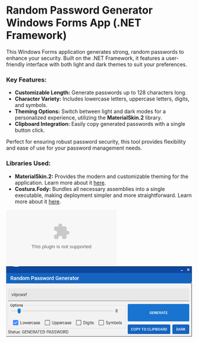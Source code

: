 # Random Password Generator Windows Forms App (.NET Framework)

This Windows Forms application generates strong, random passwords to enhance your security. Built on the .NET Framework, it features a user-friendly interface with both light and dark themes to suit your preferences.

### Key Features:
- **Customizable Length:** Generate passwords up to 128 characters long.
- **Character Variety:** Includes lowercase letters, uppercase letters, digits, and symbols.
- **Theming Options:** Switch between light and dark modes for a personalized experience, utilizing the **MaterialSkin.2** library.
- **Clipboard Integration:** Easily copy generated passwords with a single button click.

Perfect for ensuring robust password security, this tool provides flexibility and ease of use for your password management needs.

### Libraries Used:
- **MaterialSkin.2:** Provides the modern and customizable theming for the application. Learn more about it [here](https://www.nuget.org/packages/MaterialSkin.2/).
- **Costura.Fody:** Bundles all necessary assemblies into a single executable, making deployment simpler and more straightforward. Learn more about it [here](https://www.nuget.org/packages/Costura.Fody/).

![Click here to download the latest version!](https://github.com/ThatsJohnny/Random-Password-Generator/releases/download/Release/RandomPasswordGenerator.exe)
![Random Password Generator](https://github.com/ThatsJohnny/Random-Password-Generator/blob/main/rpg.png)
